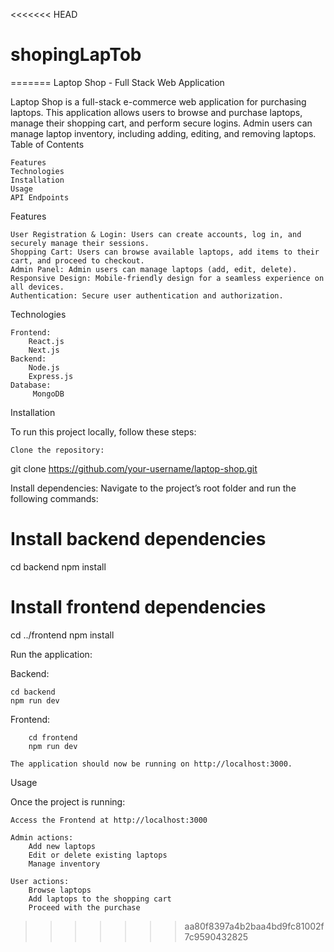 <<<<<<< HEAD
# shopingLapTob
=======
Laptop Shop - Full Stack Web Application

Laptop Shop is a full-stack e-commerce web application for purchasing laptops. This application allows users to browse and purchase laptops, manage their shopping cart, and perform secure logins. Admin users can manage laptop inventory, including adding, editing, and removing laptops.
Table of Contents

    Features
    Technologies
    Installation
    Usage
    API Endpoints



Features

    User Registration & Login: Users can create accounts, log in, and securely manage their sessions.
    Shopping Cart: Users can browse available laptops, add items to their cart, and proceed to checkout.
    Admin Panel: Admin users can manage laptops (add, edit, delete).
    Responsive Design: Mobile-friendly design for a seamless experience on all devices.
    Authentication: Secure user authentication and authorization.

Technologies

    Frontend:
        React.js
        Next.js
    Backend:
        Node.js
        Express.js
    Database:
         MongoDB

Installation

To run this project locally, follow these steps:

    Clone the repository:

git clone https://github.com/your-username/laptop-shop.git

Install dependencies: Navigate to the project’s root folder and run the following commands:

# Install backend dependencies
cd backend
npm install

# Install frontend dependencies
cd ../frontend
npm install


Run the application:

Backend:

    cd backend
    npm run dev

Frontend:

        cd frontend
        npm run dev

    The application should now be running on http://localhost:3000.

Usage

Once the project is running:

    Access the Frontend at http://localhost:3000

    Admin actions:
        Add new laptops
        Edit or delete existing laptops
        Manage inventory

    User actions:
        Browse laptops
        Add laptops to the shopping cart
        Proceed with the purchase

>>>>>>> aa80f8397a4b2baa4bd9fc81002f7c9590432825

